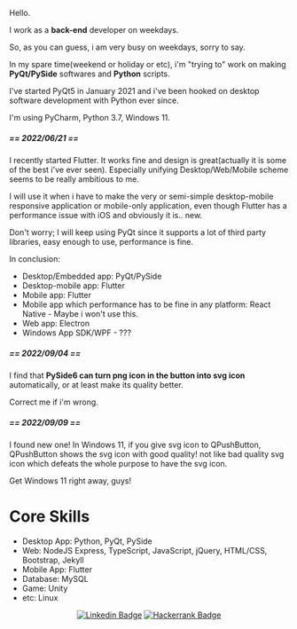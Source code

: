 <div>
  <p>Hello.</p>
  
  <p>I work as a <b>back-end</b> developer on weekdays.</p>
  
  <p>So, as you can guess, i am very busy on weekdays, sorry to say.</p>
  
  <p>In my spare time(weekend or holiday or etc), i'm "trying to" work on making <b>PyQt/PySide</b> softwares and <b>Python</b> scripts.</p>
  
  <p>I've started PyQt5 in January 2021 and i've been hooked on desktop software development with Python ever since.</p>
  
  <p>I'm using PyCharm, Python 3.7, Windows 11.</p>
  
  <h5>== 2022/06/21 ==</h5>
  
  <p>I recently started Flutter. It works fine and design is great(actually it is some of the best i've ever seen). Especially unifying Desktop/Web/Mobile scheme seems to be really ambitious to me.</p>
    
  <p>I will use it when i have to make the very or semi-simple desktop-mobile responsive application or mobile-only application, even though Flutter has a performance issue with iOS and obviously it is.. new.</p>
  
  <p>Don't worry; I will keep using PyQt since it supports a lot of third party libraries, easy enough to use, performance is fine.</p>
  
  <p>In conclusion: </p>
  <ul>
    <li>Desktop/Embedded app: PyQt/PySide
    <li>Desktop-mobile app: Flutter
    <li>Mobile app: Flutter
    <li>Mobile app which performance has to be fine in any platform: React Native - Maybe i won't use this.
    <li>Web app: Electron
    <li>Windows App SDK/WPF - ???
  </ul>
  
  <h5>== 2022/09/04 ==</h5>
  <p>I find that <b>PySide6 can turn png icon in the button into svg icon</b> automatically, or at least make its quality better.</p>
  <p>Correct me if i'm wrong.</p>
  
  <h5>== 2022/09/09 ==</h5>
  <p>I found new one! In Windows 11, if you give svg icon to QPushButton, QPushButton shows the svg icon with good quality! not like bad quality svg icon which defeats the whole purpose to have the svg icon.</p>
  <p>Get Windows 11 right away, guys!</p>
</div>

<div>
  <h1>Core Skills</h1>
  <ul>
    <li>Desktop App: Python, PyQt, PySide
    <li>Web: NodeJS Express, TypeScript, JavaScript, jQuery, HTML/CSS, Bootstrap, Jekyll 
    <li>Mobile App: Flutter
    <li>Database: MySQL
    <li>Game: Unity
    <li>etc: Linux
  </ul>
</div>
 
<div align=center>
  
[![Linkedin Badge](https://img.shields.io/badge/-LinkedIn-blue?style=flat-square&logo=Linkedin&logoColor=white&link=https://www.linkedin.com/in/jung-gyu-yoon-295246193/)](https://www.linkedin.com/in/jung-gyu-yoon-295246193/) [![Hackerrank Badge](https://img.shields.io/badge/-Hackerrank-darkgreen?style=flat-square&logo=Hackerrank&logoColor=white&link=https://www.hackerrank.com/yjg30737/)](https://www.hackerrank.com/yjg30737/)
  
</div>
